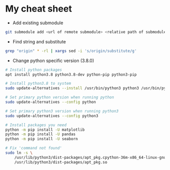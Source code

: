 # My cheat sheet

* Add existing submodule
``` bash
git submodule add <url of remote submodule> <relative path of submodule>
```

* Find string and substitute
``` bash
grep "origin" * -rl | xargs sed -i 's/origin/substitute/g'
```

* Change python specific version (3.8.0)
``` bash
# Install python packages
apt install python3.8 python3.8-dev python-pip python3-pip

# Install python3.8 to system
sudo update-alternatives --install /usr/bin/python3 python3 /usr/bin/python3.8 0

# Set primary python version when running python
sudo update-alternatives --config python

# Set primary python3 version when running python3
sudo update-alternatives --config python3

# Install packages you need
python -m pip install -U matplotlib
python -m pip install -U pandas
python -m pip install -U seaborn

# Fix 'command not found'
sudo ln -s \
	/usr/lib/python3/dist-packages/apt_pkg.cpython-36m-x86_64-linux-gnu.so \
	/usr/lib/python3/dist-packages/apt_pkg.so
```
